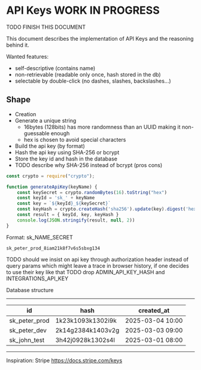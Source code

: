 # API Keys WORK IN PROGRESS

TODO FINISH THIS DOCUMENT

This document describes the implementation of API Keys and the reasoning behind it.

Wanted features:
- self-descriptive (contains name)
- non-retrievable (readable only once, hash stored in the db)
- selectable by double-click (no dashes, slashes, backslashes...)

## Shape

- Creation
- Generate a unique string
    - 16bytes (128bits) has more randomness than an UUID making it non-guessable enough
    - hex is chosen to avoid special characters
- Build the api key (by format)
- Hash the api key using SHA-256 or bcrypt
- Store the key id and hash in the database 
- TODO describe why SHA-256 instead of bcrypt (pros cons)

```javascript
const crypto = require("crypto");

function generateApiKey(keyName) {
    const keySecret = crypto.randomBytes(16).toString("hex")
    const keyId = 'sk_' + keyName
    const key = `${keyId}_${keySecret}`
    const keyHash = crypto.createHash('sha256').update(key).digest('hex')
    const result = { keyId, key, keyHash }
    console.log(JSON.stringify(result, null, 2))
}
```
Format: sk_NAME_SECRET

`sk_peter_prod_8iam21k8f7v6s5sbxg134`

TODO should we insist on api key through authorization header instead of query params which might leave a trace in browser history, if one decides to use their key like that
TODO drop ADMIN_API_KEY_HASH and INTEGRATIONS_API_KEY

Database structure 

---
| id              | hash                  | created_at        |
| --------------- | --------------------- | ----------------- |
| sk_peter_prod   | 1k23k1093k1302i9k     | 2025-03-04 10:00  |
| sk_peter_dev    | 2k14g2384k1403v2g     | 2025-03-03 09:00  |
| sk_john_test    | 3h42j0928k1302s4l     | 2025-03-01 08:00  |
---


Inspiration: Stripe https://docs.stripe.com/keys
